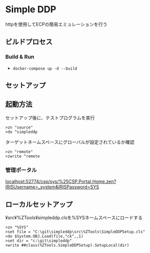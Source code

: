 # Simple DDP

httpを使用してECPの簡易エミュレーションを行う


## ビルドプロセス

### Build & Run
* ```docker-compose up -d --build```

## セットアップ

## 起動方法

セットアップ後に、テストプログラムを実行

```
>zn "source"
>do ^simpleddp
```

ターゲットネームスペースにグローバルが設定されているか確認

```
>zn "remote"
>zwrite ^remote
```


### 管理ポータル

[localhost:52774/csp/sys/%25CSP.Portal.Home.zen?IRISUsername=_system&IRISPassword=SYS](http://localhost:52774/csp/sys/%25CSP.Portal.Home.zen?IRISUsername=_system&IRISPassword=SYS)

##  ローカルセットアップ

¥src¥%ZTools¥simpleddp.clsを%SYSネームスペースにロードする

```
>zn "%SYS"
>set file = "C:\git\simpleddp\src\%ZTools\SimpleDDPSetup.cls"
>do $System.OBJ.Load(file,"ck",,1)
>set dir = "c:\git\simpleddp"
>write ##class(%ZTools.SimpleDDPSetup).SetupLocal(dir)
```
